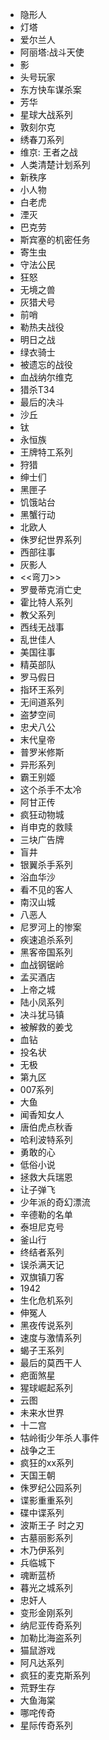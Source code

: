 - 隐形人
- 灯塔
- 爱尔兰人
- 阿丽塔:战斗天使
- 影
- 头号玩家
- 东方快车谋杀案
- 芳华
- 星球大战系列
- 敦刻尔克
- 绣春刀系列
- 维京: 王者之战
- 人类清楚计划系列
- 新秩序
- 小人物
- 白老虎
- 湮灭
- 巴克劳
- 斯宾塞的机密任务
- 寄生虫
- 守法公民
- 狂怒
- 无境之兽
- 灰猎犬号
- 前哨
- 勒热夫战役
- 明日之战
- 绿衣骑士
- 被遗忘的战役
- 血战纳尔维克
- 猎杀T34
- 最后的决斗
- 沙丘
- 钛
- 永恒族
- 王牌特工系列
- 狩猎
- 绅士们
- 黑匣子
- 饥饿站台
- 黑蟹行动
- 北欧人
- 侏罗纪世界系列
- 西部往事
- 灰影人
- <<弯刀>>
- 罗曼蒂克消亡史
- 霍比特人系列
- 教父系列
- 西线无战事
- 乱世佳人
- 美国往事
- 精英部队
- 罗马假日
- 指环王系列
- 无间道系列
- 盗梦空间
- 忠犬八公
- 末代皇帝
- 普罗米修斯
- 异形系列
- 霸王别姬
- 这个杀手不太冷
- 阿甘正传
- 疯狂动物城
- 肖申克的救赎
- 三块广告牌
- 盲井
- 银翼杀手系列
- 浴血华沙
- 看不见的客人
- 南汉山城
- 八恶人
- 尼罗河上的惨案
- 疾速追杀系列
- 黑客帝国系列
- 血战钢锯岭
- 孟买酒店
- 上帝之城
- 陆小凤系列
- 决斗犹马镇
- 被解救的姜戈
- 血钻
- 投名状
- 无极
- 第九区
- 007系列
- 大鱼
- 闻香知女人
- 唐伯虎点秋香
- 哈利波特系列
- 勇敢的心
- 低俗小说
- 拯救大兵瑞恩
- 让子弹飞
- 少年派的奇幻漂流
- 辛德勒的名单
- 泰坦尼克号
- 釜山行
- 终结者系列
- 误杀满天记
- 双旗镇刀客
- 1942
- 生化危机系列
- 伸冤人
- 黑夜传说系列
- 速度与激情系列
- 蝎子王系列
- 最后的莫西干人
- 疤面煞星
- 猩球崛起系列
- 云图
- 未来水世界
- 十二宫
- 牯岭街少年杀人事件
- 战争之王
- 疯狂的xx系列
- 天国王朝
- 侏罗纪公园系列
- 谍影重重系列
- 碟中谍系列
- 波斯王子 时之刃
- 古墓丽影系列
- 木乃伊系列
- 兵临城下
- 魂断蓝桥
- 暮光之城系列
- 忠奸人
- 变形金刚系列
- 纳尼亚传奇系列
- 加勒比海盗系列
- 猫鼠游戏
- 阿凡达系列
- 疯狂的麦克斯系列
- 荒野生存
- 大鱼海棠
- 哪咤传奇
- 星际传奇系列

